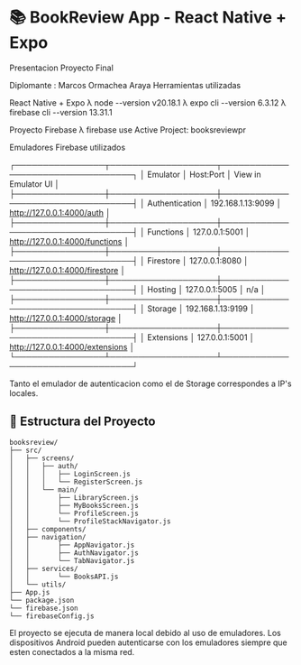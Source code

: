 
# 📚 BookReview App - React Native + Expo

Presentacion Proyecto Final

Diplomante : Marcos Ormachea Araya
Herramientas utilizadas

React Native + Expo
λ node --version
v20.18.1
λ expo cli --version
6.3.12
λ firebase cli --version
13.31.1

Proyecto Firebase
λ firebase use
Active Project: booksreviewpr

Emuladores Firebase utilizados

┌────────────────┬───────────────────┬──────────────────────────────────┐
│ Emulator       │ Host:Port         │ View in Emulator UI              │
├────────────────┼───────────────────┼──────────────────────────────────┤
│ Authentication │ 192.168.1.13:9099 │ http://127.0.0.1:4000/auth       │
├────────────────┼───────────────────┼──────────────────────────────────┤
│ Functions      │ 127.0.0.1:5001    │ http://127.0.0.1:4000/functions  │
├────────────────┼───────────────────┼──────────────────────────────────┤
│ Firestore      │ 127.0.0.1:8080    │ http://127.0.0.1:4000/firestore  │
├────────────────┼───────────────────┼──────────────────────────────────┤
│ Hosting        │ 127.0.0.1:5005    │ n/a                              │
├────────────────┼───────────────────┼──────────────────────────────────┤
│ Storage        │ 192.168.1.13:9199 │ http://127.0.0.1:4000/storage    │
├────────────────┼───────────────────┼──────────────────────────────────┤
│ Extensions     │ 127.0.0.1:5001    │ http://127.0.0.1:4000/extensions │
└────────────────┴───────────────────┴──────────────────────────────────┘

Tanto el emulador de autenticacion como el de Storage correspondes a IP's locales.

## 📁 Estructura del Proyecto

```
booksreview/
├── src/
│   ├── screens/
│   │   ├── auth/
│   │   │   ├── LoginScreen.js
│   │   │   └── RegisterScreen.js
│   │   └── main/
│   │       ├── LibraryScreen.js
│   │       ├── MyBooksScreen.js
│   │       └── ProfileScreen.js
│   │       └── ProfileStackNavigator.js
│   ├── components/
│   ├── navigation/
│   │       ├── AppNavigator.js
│   │       ├── AuthNavigator.js
│   │       └── TabNavigator.js
│   ├── services/
│   │       └── BooksAPI.js
│   └── utils/
├── App.js
└── package.json
└── firebase.json
└── firebaseConfig.js
```

El proyecto se ejecuta de manera local debido al uso de emuladores. 
Los dispositivos Android pueden autenticarse con los emuladores siempre que esten conectados a la misma red.
```

